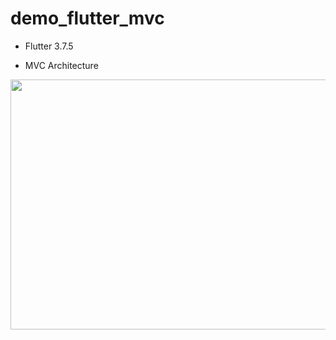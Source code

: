 # demo_flutter_mvc
- Flutter 3.7.5

- MVC Architecture

<img src="https://miro.medium.com/v2/resize:fit:616/1*V89rmJuKJUvYdNSuHTtLyg.png" width=700, height=400>